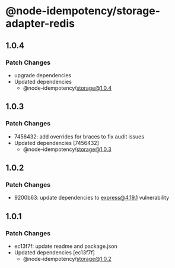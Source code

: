 # @node-idempotency/storage-adapter-redis

## 1.0.4

### Patch Changes

- upgrade dependencies
- Updated dependencies
  - @node-idempotency/storage@1.0.4

## 1.0.3

### Patch Changes

- 7456432: add overrides for braces to fix audit issues
- Updated dependencies [7456432]
  - @node-idempotency/storage@1.0.3

## 1.0.2

### Patch Changes

- 9200b63: update dependencies to express@4.19.1 vulnerability

## 1.0.1

### Patch Changes

- ec13f7f: update readme and package.json
- Updated dependencies [ec13f7f]
  - @node-idempotency/storage@1.0.2
